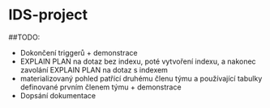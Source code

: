# IDS-project
##TODO:
 - Dokončení triggerů + demonstrace
 - EXPLAIN PLAN na dotaz bez indexu, poté vytvoření indexu, a nakonec zavolání EXPLAIN PLAN na dotaz s indexem
 - materializovaný pohled patřící druhému členu týmu a používající tabulky definované prvním členem týmu + demonstrace
 - Dopsání dokumentace
